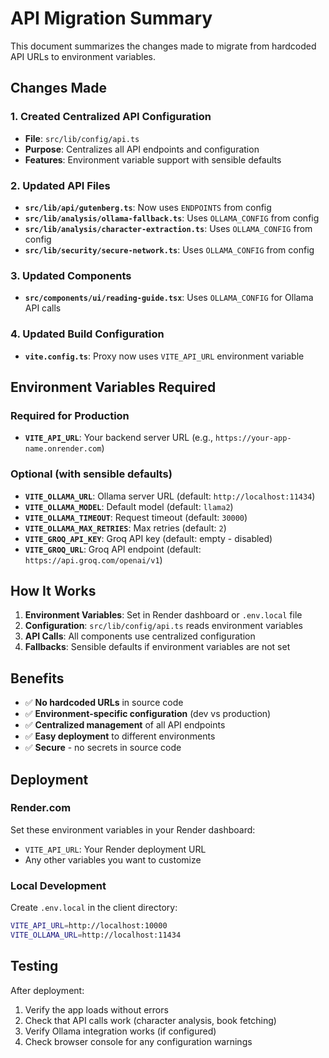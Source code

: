 # API Migration Summary

This document summarizes the changes made to migrate from hardcoded API URLs to environment variables.

## Changes Made

### 1. Created Centralized API Configuration
- **File**: `src/lib/config/api.ts`
- **Purpose**: Centralizes all API endpoints and configuration
- **Features**: Environment variable support with sensible defaults

### 2. Updated API Files
- **`src/lib/api/gutenberg.ts`**: Now uses `ENDPOINTS` from config
- **`src/lib/analysis/ollama-fallback.ts`**: Uses `OLLAMA_CONFIG` from config
- **`src/lib/analysis/character-extraction.ts`**: Uses `OLLAMA_CONFIG` from config
- **`src/lib/security/secure-network.ts`**: Uses `OLLAMA_CONFIG` from config

### 3. Updated Components
- **`src/components/ui/reading-guide.tsx`**: Uses `OLLAMA_CONFIG` for Ollama API calls

### 4. Updated Build Configuration
- **`vite.config.ts`**: Proxy now uses `VITE_API_URL` environment variable

## Environment Variables Required

### Required for Production
- **`VITE_API_URL`**: Your backend server URL (e.g., `https://your-app-name.onrender.com`)

### Optional (with sensible defaults)
- **`VITE_OLLAMA_URL`**: Ollama server URL (default: `http://localhost:11434`)
- **`VITE_OLLAMA_MODEL`**: Default model (default: `llama2`)
- **`VITE_OLLAMA_TIMEOUT`**: Request timeout (default: `30000`)
- **`VITE_OLLAMA_MAX_RETRIES`**: Max retries (default: `2`)
- **`VITE_GROQ_API_KEY`**: Groq API key (default: empty - disabled)
- **`VITE_GROQ_URL`**: Groq API endpoint (default: `https://api.groq.com/openai/v1`)

## How It Works

1. **Environment Variables**: Set in Render dashboard or `.env.local` file
2. **Configuration**: `src/lib/config/api.ts` reads environment variables
3. **API Calls**: All components use centralized configuration
4. **Fallbacks**: Sensible defaults if environment variables are not set

## Benefits

- ✅ **No hardcoded URLs** in source code
- ✅ **Environment-specific configuration** (dev vs production)
- ✅ **Centralized management** of all API endpoints
- ✅ **Easy deployment** to different environments
- ✅ **Secure** - no secrets in source code

## Deployment

### Render.com
Set these environment variables in your Render dashboard:
- `VITE_API_URL`: Your Render deployment URL
- Any other variables you want to customize

### Local Development
Create `.env.local` in the client directory:
```bash
VITE_API_URL=http://localhost:10000
VITE_OLLAMA_URL=http://localhost:11434
```

## Testing

After deployment:
1. Verify the app loads without errors
2. Check that API calls work (character analysis, book fetching)
3. Verify Ollama integration works (if configured)
4. Check browser console for any configuration warnings
